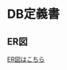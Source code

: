 # DB定義書
## ER図
[ER図はこちら](https://github.com/Aso2001369/2021sys-design/blob/main/src/md/db/Sample_ER.md "ER図はこちら") 
